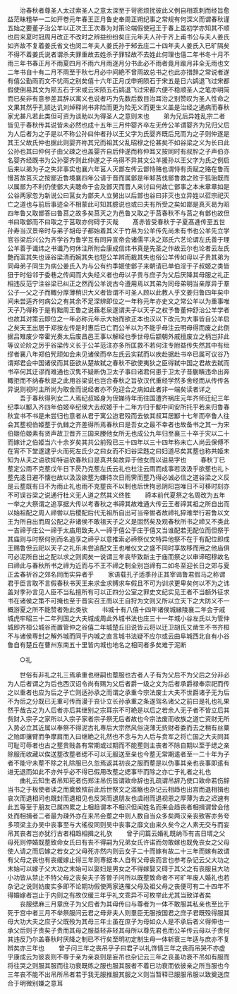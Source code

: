 <!-- { "loadSidebar": true } -->
　　治春秋者尊圣人太过索圣人之意太深至于苛密烦扰彼此义例自相乖刺而经旨愈益茫昧粗举一二如开卷元年春王正月鲁史奉周正朔纪事之常规有何深义而谓春秋谨五始之要董子治公羊以正次王王次春为对策论端假使冠王于春上虽初学亦知其不顺也后来夏时冠周月改正不改时之辨益纷纷矣庄元年夫人孙于齐上甫书公与夫人姜氏如齐故不复着姜氏省文也闵二年夫人姜氏孙于邾去庄二十四年夫人姜氏入已旷隔矣不得不着姜氏说者谓杀夫罪重故去姓杀子罪轻故不去姓此何理也僖二年书冬十月不雨三年书春正月不雨夏四月不雨六月雨逐月分书此必不雨者竟月踰月非全无雨也文二年书自十有二月不雨至于秋七月必中间絶不曾雨故总书之也此亦措辞之常说者遂有僖公勤雨而文不忧雨之别矣僖十六年正月戊申朔陨石于宋五是日六鹢退飞过宋都假使倒易其文为陨五石于宋或云宋陨五石鹢退飞过宋都六便不稳顺圣人之笔亦明简而已矣非有意参差其辞以寓义也说者巧为先数后数目治耳治之别赞叹为圣人性命之文果其然乎孔颕达讥刘焯释尚书非险而更为险无义而更生义盖是治经之通病而春秋家尤甚凡若此类但可资为谈助以为得圣人之意则未也
　　弟为兄后异姓乱宗二者皆见于春秋传其说皆未必然也成十五年三月仲婴齐卒左无传公羊谓婴齐为兄归父后为人后者为之子是以不称公孙曰仲者孙以王父字为氏婴齐既后兄而为之子则仲遂是其王父故氏仲也据此则婴齐祢其兄而祖其父乱昭穆之伦甚矣不如谷梁之义为长曰此公孙也其曰仲何子由父疎之也盖婴齐自后仲遂而称仲耳又按同时有叔肸之子声伯亦名婴齐经既书为公孙婴齐则此仲遂之子乌得不异其文公羊援孙以王父字为氏之例启后来以弟为子之失非事实也襄六年莒人灭鄫左传云鄫恃赂也谓恃有贡赋之赂在鲁而慢莒故莒灭之按鄫近鲁境襄四年公请于晋而属鄫是年邾莒伐鄫鲁救之败于狐骀既而以属鄫为不利仍使鄫大夫聴命于会及鄫灭而晋人来讨曰何故亡鄫事之本末章章如是公谷两家忽为新说公曰莒女为鄫夫人立舅出以后鄫也谷曰非灭也立异姓以莅宗祀灭亡之道也与前后事迹全不相蒙此可知其臆说也或曰夫有所受之矣如鄫是真灭曷为昭四年鲁又取鄫答曰鲁莒之故多矣莒灭之为邑鲁又取之于莒春秋不与莒之有鄫也故但书曰取鄫而不曰取之于莒取亦何碍于灭哉
　　髙赤皆受春秋于子夏髙逓传至五世孙寿当汉景帝时与弟子胡母子都始着其义于竹帛为公羊传先尚未有书也公羊先立学官谷梁后兴公为齐学谷为鲁学互有同异宣帝会诸儒平决之郑氏六艺论谓左氏善于理公羊善于谶纬之书谶乃何休注所附会康成信纬书真是先圣之作故云尔也论者云左氏艶而富其失也诬谷梁清而婉其失也短公羊辨而裁其失也俗公羊传如母以子贵其弟为同母弟子同生为病公姜氏入为与公有约季姬使鄫子来朝请已单伯淫于子叔姬之类皆狃于时俗邻于委巷之传闻而大失经义者也母以子贵与庶子为父后厌降其母服之礼正相违反范宁注谷梁已纠正之然而公羊说古今遵用焉以其弟为同母弟明当亲厚异于羣公子一父之子而輙分厚薄稍识大义者皆谓不可圣人顾以此教人乎文姜归鲁四年矣中间未尝适齐何病公之有其余不足深辨即位之一年称元年亦史文之常公羊以为重事唯天子乃得称于是有黜周王鲁之说蘓老泉遂谓夫子以天子之权予鲁董仲舒治公羊学者也故其对策云即位之一年必称元年示大始而欲正本也汉以下改元为大事皆自公羊启之矣天王出居于郑按左传是时惠后已亡而公羊以为不能乎母注云明母得而废之此倒据吕雉废少帝霍光奏太后废昌邑王事以解经也季世母后颛朝外戚擅废立之柄岂非此等议论阶之厉乎谷梁传义长于公羊范注亦多所匡救不若何注专附益传失然其中有纰缪者襄八年郑伯髠顽如会未见诸侯而卒左氏云实弑而以疾赴据赴书卒已属可议谷乃谓郑君会中国诸侯而其臣欲从楚故弑之春秋不欲使夷狄之臣得弑中国之君故去弑而书卒何其迂谬而难通也汉隽不疑断伪卫太子事曰诸君何患于卫太子昔蒯瞶违命出奔輙拒而不纳春秋是之此用谷梁说也岂合春秋之旨欤汉代重经学然多舍经而从传传各异说则视时主所尚为取舍而说经者亦不免迎合之病如此者非一端矣读者详之
　　吾于春秋得列女二人焉纪叔姬身为侄娣待年而往国遭齐祸庄元年齐师迁纪三年纪季以酅入齐四年伯姬卒纪侯大去叔姬于十二年方归于酅中间安所托乎若来归鲁春秋宜书不书是未尝归也意者从君于寓公迨君殁而去依其叔耳居酅十七年而卒鲁人往会其塟视伯姬塟于仇雠之齐差得所焉春秋曰是吾女之最不幸者也故备书之其一为宋伯姬伯姬素有贤声故卫晋齐三国来媵他女所无也成公九年归至襄三十卒于灾以二十而嫁计之伯姬当六十余岁矣其共公前殁已三十四年以三十四年称未亡人尚云保傅不在宵不下堂遂逮乎火而死左氏少之曰女而不妇谷梁韪之曰妇道尽矣其塟也称共姬未知为从夫之谥欤抑特谥欤春秋曰是真共矣故异于他女而以谥易字也
　　春秋丁巳塟定公雨不克塟戊午日下昃乃克塟左氏云礼也杜注云雨而成事若汲汲乎欲塟也礼卜塟先逺日避不懐也故以汲汲欲塟为嫌待次日雨霁而塟乃得必诚必信之道谷梁之义反是云塟既有日不为雨止礼也雨不克塟丧不以制也后世拘忌阴阳岂唯日不可移时刻亦不可误谷梁之说通行杜义无人道之然其义终胜
　　禘本前代夏祭之名周改为五年一举之大祭谓之追享据大传以考春秋之书禘其故难通大传云王者禘其祖之所自出而以始祖配之周人禘喾以后稷配后代无祖所自出可当帝喾者故禘礼猝难举行若鲁以文王为所自出而周公配之非诸侯不敢祖天子之义是固然矣及观春秋所书之禘又不类此一吉禘于庄公一禘于太庙用致夫人一禘于僖公于庄于僖又当谁配若无配位而但祭于其庙则与时祭何别而名追享之禘乎以意推索必禘祭仪文特异他祭不在于有配位即成王赐鲁但云祀以天子之礼乐未尝追配文王也唯仪文之盛不同时享故移而用之他庙俱可必泥所自出之配以求之则阂矣一说谓三年丧毕致新主于庙而祭之以审谛昭穆故名曰禘此与春秋所书之禘为近而与不王不禘之制全别岂禘有二如冬至迎长日之郊与夏正孟春祈谷之郊名同而实异者乎
　　家语载孔子适季孙正其宰谒鲁君假马之称谓君于臣言取不言假春秋书天王来求金求赙求车假且不可为训求更卑矣何以不为之讳盖对季孙言见人臣不当私擅所有可以正四分公室之罪史文纪实见王者不当额外征求书在诸侯之策不可掩也至于晋实召王而以王自狩为文则又所以立天下之大防义不一概游夏之所不能赞者殆此类欤
　　书城十有八僖十四年诸侯城縁陵襄二年会于戚城虎牢昭三十二年列国之大夫城成周此外城书法也庄三十一年城小谷左氏以为管仲城即齐桓公城谷而置管仲之谷僖二年城楚丘旧说皆云将以迁卫胡氏又凿生不书齐桓不与诸侯専封之解外城而同于内城之直言城书法疑不应尔或云曲阜城西北自有小谷鲁自有楚丘在曹州东南五十里皆内城也地名之相同者多矣难于泥断

　　○礼

　　世俗有非礼之礼三焉承重也继嗣也塟服也古者人子有为父后不为父后之分非必为人后者谓之为后也西汉诏令尚有赐为父后者爵一级之文为后者承爵禄奉宗祀而传之以重者也应为后之子亡则适孙承之而谓之承重今宗法废士大夫不世爵诸子无为后不为后之分既已无重可传而漫于丧讣立长孙承重之条遂驾名诸父之前曰是礼也礼果然乎哉古之为人后者亦后其继别之宗耳宗不可絶是以后之若余人无子者不皆立后其赀财入宗子之家所以入宗子家者宗子祭无后者故也今宗法废而收族之道亡资财无所入势必立其近属以奉祭不得泥古礼専后大宗然风俗浇薄无赀财者委而去之稍有丝粟之贻即攘臂而争摩肩而入曰继絶之礼然也不念与为人后与贲军之将亡国之大夫同其可耻可辱者也古之塟贵贱各有常期或过期而不能塟则主丧者不除自期以至于缌之亲除服而收藏以俟送塟改塟者缌不可以无服送至亲也今塟无常期逺者至一二十年为子者不能守未塟不除之礼除服已久忽焉返其初丧之服而塟是以伪事其亲也丧事即逺有进无退而如此不亦舛乎必不得已假用改塟之缌事毕而除之亦亡于礼者之礼也
　　曲礼云知生者吊知死者伤郑注吊伤皆谓致命辞也孔疏谓吊辞乃使口致命若伤辞当书之于板使者读之而奠致殡前此后世祭文之滥觞也杂记云相趋也出宫而退相揖也哀次而退相问也既封而退相见也反哭而退朋友也虞祔而退视恩之厚薄为去之迟速有此五等至于朋友已属四累之上相趋谓本不相识但闻姓名而来会趋丧者相揖谓曾会他处而相揖者二者最为疎外亦在来吊会塟之中则人数自当众多矣两汉亲丧致客亦务夸多项梁主办吴中丧事至与大徭役同则吴中丧事之靡文由来久矣今之人素无交与而妄吊其丧者岂亦犹行古者相趋相揖之礼欤
　　曾子问篇云婚礼既纳币有吉日壻之父母死则停婚既塟致命女氏曰有丧不得嗣为兄弟女氏许诺而勿敢嫁也既免丧女之父母使人请之而后嫁之若女之父母死亦然内则云女子二十而嫁有故二十三年而嫁有故谓有父母之丧也有丧缓嫁止得三年则専据本人自有父母丧而言也参考杂记云父大功之末始可以嫁子父大功之末始可以娶妇是男女之不得嫁娶又碍于其父之有丧服且大功小功皆从禁止不特父母之丧矣夫子答曽子问所以既塟致命者不可旷年废人婚礼也若杂记之说则妨废实多即不论期功假使两家迭罹父母及祖父母之丧便可有二十四年不得婚嫁者岂止于内则之有故仅缓三年乎礼文乖异不可枚举此尤其当致详者矣
　　丧服缌麻三月章庶子为父后者为其母传曰与尊者为一体不敢服其私亲也至比于死于宫中者三月不举祭服问云君之母非夫人则羣臣无服按国君之庶子君既殁得服其母大功大夫之庶子父既殁为其母三年士虽在庶子为母如众人是不承后者义得伸也一承父后则子贵矣子贵而其母之服益轻非轻其母所以尊先君也而公羊传云母以子贵何其违反乃尔盖春秋时厌降之制已不行矣至明初定制生母一体斩衰三年适与庶亦不复辨矣亦三年也
　　曾子问三年之丧吊乎子曰君子以礼饰情三年之丧而吊哭不亦虚乎康成云为彼哀则不専于亲为亲哀则是妄吊也杂记云三年之丧虽功衰不吊如有服而将往哭之则服其服而往功衰既练之服也服其服者不着已功衰而依彼亲之所当服也今三年丧不能不出吊所吊者若于我无服推服其服之义则当暂释已服服吊服以致奠送庶合于明微别嫌之意耳
